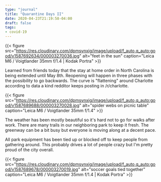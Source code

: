 ```yaml
---
type: "journal"
title: "Quarantine Days II"
date: 2020-04-23T21:19:58-04:00
draft: false
tags:
- covid-19
---
```


{{< figure src="https://res.cloudinary.com/dpmsynxig/image/upload/f_auto,q_auto:good/v1587692634/000003270036.jpg" alt="feet in the sun" caption="Leica M6 / Voigtlander 35mm f/1.4 | Kodak Portra" >}}

Learned from friends today that the stay at home order in North Carolina is being extended until May 8th. Reopening will happen in three phases with the possibility to go backwards. The curve is "flattening" around Charlotte according to data a kind redditor keeps posting in /r/charlotte.

{{< figure src="https://res.cloudinary.com/dpmsynxig/image/upload/f_auto,q_auto:good/v1587689688/000003270028.jpg" alt="spider webs on picnic table" caption="Leica M6 / Voigtlander 35mm f/1.4" >}}

The weather has been mostly beautiful so it's hard not to go for walks after work. There are many trails in our neighboring park to keep it fresh. The greenway can be a bit busy but everyone is moving along at a decent pace.

All park equipment has been tied up or blocked off to keep people from gathering around. This probably drives a lot of people crazy but I'm pretty proud of the city overall.

{{< figure src="https://res.cloudinary.com/dpmsynxig/image/upload/f_auto,q_auto:good/v1587689678/000003270019.jpg" alt="soccer goals tied together" caption="Leica M6 / Voigtlander 35mm f/1.4 | Kodak Portra" >}}


